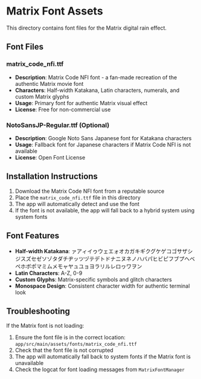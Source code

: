 # Matrix Font Assets

This directory contains font files for the Matrix digital rain effect.

## Font Files

### matrix_code_nfi.ttf
- **Description**: Matrix Code NFI font - a fan-made recreation of the authentic Matrix movie font
- **Characters**: Half-width Katakana, Latin characters, numerals, and custom Matrix glyphs
- **Usage**: Primary font for authentic Matrix visual effect
- **License**: Free for non-commercial use

### NotoSansJP-Regular.ttf (Optional)
- **Description**: Google Noto Sans Japanese font for Katakana characters
- **Usage**: Fallback font for Japanese characters if Matrix Code NFI is not available
- **License**: Open Font License

## Installation Instructions

1. Download the Matrix Code NFI font from a reputable source
2. Place the `matrix_code_nfi.ttf` file in this directory
3. The app will automatically detect and use the font
4. If the font is not available, the app will fall back to a hybrid system using system fonts

## Font Features

- **Half-width Katakana**: ァアィイゥウェエォオカガキギクグケゲコゴサザシジスズセゼソゾタダチヂッツヅテデトドナニヌネノハバパヒビピフブプヘベペホボポマミムメモャヤュユョヨラリルレロヮワヲン
- **Latin Characters**: A-Z, 0-9
- **Custom Glyphs**: Matrix-specific symbols and glitch characters
- **Monospace Design**: Consistent character width for authentic terminal look

## Troubleshooting

If the Matrix font is not loading:
1. Ensure the font file is in the correct location: `app/src/main/assets/fonts/matrix_code_nfi.ttf`
2. Check that the font file is not corrupted
3. The app will automatically fall back to system fonts if the Matrix font is unavailable
4. Check the logcat for font loading messages from `MatrixFontManager`
